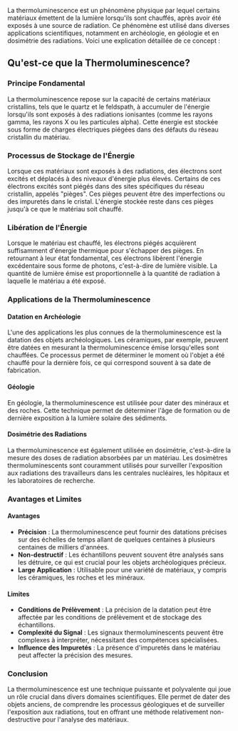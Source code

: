 La thermoluminescence est un phénomène physique par lequel certains matériaux émettent de la lumière lorsqu'ils sont chauffés, après avoir été exposés à une source de radiation. Ce phénomène est utilisé dans diverses applications scientifiques, notamment en archéologie, en géologie et en dosimétrie des radiations. Voici une explication détaillée de ce concept :

## Qu'est-ce que la Thermoluminescence?

### Principe Fondamental

La thermoluminescence repose sur la capacité de certains matériaux cristallins, tels que le quartz et le feldspath, à accumuler de l'énergie lorsqu'ils sont exposés à des radiations ionisantes (comme les rayons gamma, les rayons X ou les particules alpha). Cette énergie est stockée sous forme de charges électriques piégées dans des défauts du réseau cristallin du matériau.

### Processus de Stockage de l'Énergie

Lorsque ces matériaux sont exposés à des radiations, des électrons sont excités et déplacés à des niveaux d'énergie plus élevés. Certains de ces électrons excités sont piégés dans des sites spécifiques du réseau cristallin, appelés "pièges". Ces pièges peuvent être des imperfections ou des impuretés dans le cristal. L'énergie stockée reste dans ces pièges jusqu'à ce que le matériau soit chauffé.

### Libération de l'Énergie

Lorsque le matériau est chauffé, les électrons piégés acquièrent suffisamment d'énergie thermique pour s'échapper des pièges. En retournant à leur état fondamental, ces électrons libèrent l'énergie excédentaire sous forme de photons, c'est-à-dire de lumière visible. La quantité de lumière émise est proportionnelle à la quantité de radiation à laquelle le matériau a été exposé.

### Applications de la Thermoluminescence

#### Datation en Archéologie

L'une des applications les plus connues de la thermoluminescence est la datation des objets archéologiques. Les céramiques, par exemple, peuvent être datées en mesurant la thermoluminescence émise lorsqu'elles sont chauffées. Ce processus permet de déterminer le moment où l'objet a été chauffé pour la dernière fois, ce qui correspond souvent à sa date de fabrication.

#### Géologie

En géologie, la thermoluminescence est utilisée pour dater des minéraux et des roches. Cette technique permet de déterminer l'âge de formation ou de dernière exposition à la lumière solaire des sédiments.

#### Dosimétrie des Radiations

La thermoluminescence est également utilisée en dosimétrie, c'est-à-dire la mesure des doses de radiation absorbées par un matériau. Les dosimètres thermoluminescents sont couramment utilisés pour surveiller l'exposition aux radiations des travailleurs dans les centrales nucléaires, les hôpitaux et les laboratoires de recherche.

### Avantages et Limites

#### Avantages

- **Précision** : La thermoluminescence peut fournir des datations précises sur des échelles de temps allant de quelques centaines à plusieurs centaines de milliers d'années.
- **Non-destructif** : Les échantillons peuvent souvent être analysés sans les détruire, ce qui est crucial pour les objets archéologiques précieux.
- **Large Application** : Utilisable pour une variété de matériaux, y compris les céramiques, les roches et les minéraux.

#### Limites

- **Conditions de Prélèvement** : La précision de la datation peut être affectée par les conditions de prélèvement et de stockage des échantillons.
- **Complexité du Signal** : Les signaux thermoluminescents peuvent être complexes à interpréter, nécessitant des compétences spécialisées.
- **Influence des Impuretés** : La présence d'impuretés dans le matériau peut affecter la précision des mesures.

### Conclusion

La thermoluminescence est une technique puissante et polyvalente qui joue un rôle crucial dans divers domaines scientifiques. Elle permet de dater des objets anciens, de comprendre les processus géologiques et de surveiller l'exposition aux radiations, tout en offrant une méthode relativement non-destructive pour l'analyse des matériaux.